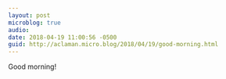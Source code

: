 ```yaml
---
layout: post
microblog: true
audio: 
date: 2018-04-19 11:00:56 -0500
guid: http://aclaman.micro.blog/2018/04/19/good-morning.html
---
```

Good morning!
